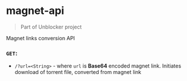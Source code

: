 # magnet-api
> Part of Unblocker project

Magnet links conversion API

### `GET`:
* `/?url=<String>` - where `url` is **Base64** encoded magnet link. Initiates download of torrent file, converted from magnet link
